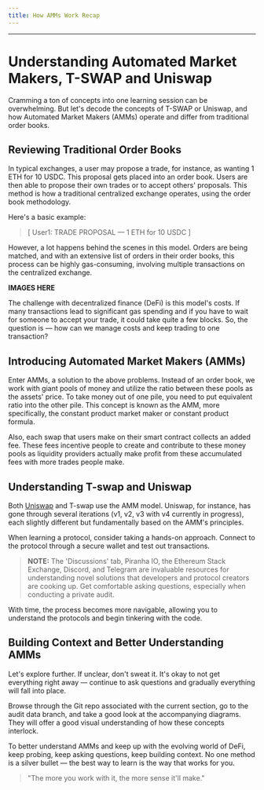 ```yaml
---
title: How AMMs Work Recap
---
```




---

# Understanding Automated Market Makers, T-SWAP and Uniswap

Cramming a ton of concepts into one learning session can be overwhelming. But let's decode the concepts of T-SWAP or Uniswap, and how Automated Market Makers (AMMs) operate and differ from traditional order books.

## Reviewing Traditional Order Books

In typical exchanges, a user may propose a trade, for instance, as wanting 1 ETH for 10 USDC. This proposal gets placed into an order book. Users are then able to propose their own trades or to accept others' proposals. This method is how a traditional centralized exchange operates, using the order book methodology.

Here's a basic example:

> \[ User1: TRADE PROPOSAL — 1 ETH for 10 USDC \]

However, a lot happens behind the scenes in this model. Orders are being matched, and with an extensive list of orders in their order books, this process can be highly gas-consuming, involving multiple transactions on the centralized exchange.

**IMAGES HERE**

The challenge with decentralized finance (DeFi) is this model's costs. If many transactions lead to significant gas spending and if you have to wait for someone to accept your trade, it could take quite a few blocks. So, the question is — how can we manage costs and keep trading to one transaction?

## Introducing Automated Market Makers (AMMs)

Enter AMMs, a solution to the above problems. Instead of an order book, we work with giant pools of money and utilize the ratio between these pools as the assets' price. To take money out of one pile, you need to put equivalent ratio into the other pile. This concept is known as the AMM, more specifically, the constant product market maker or constant product formula.

Also, each swap that users make on their smart contract collects an added fee. These fees incentive people to create and contribute to these money pools as liquidity providers actually make profit from these accumulated fees with more trades people make.

## Understanding T-swap and Uniswap

Both [Uniswap](https://uniswap.org/) and T-swap use the AMM model. Uniswap, for instance, has gone through several iterations (v1, v2, v3 with v4 currently in progress), each slightly different but fundamentally based on the AMM's principles.

When learning a protocol, consider taking a hands-on approach. Connect to the protocol through a secure wallet and test out transactions.

> **NOTE:** The 'Discussions' tab, Piranha IO, the Ethereum Stack Exchange, Discord, and Telegram are invaluable resources for understanding novel solutions that developers and protocol creators are cooking up. Get comfortable asking questions, especially when conducting a private audit.

With time, the process becomes more navigable, allowing you to understand the protocols and begin tinkering with the code.

## Building Context and Better Understanding AMMs

Let's explore further. If unclear, don't sweat it. It's okay to not get everything right away — continue to ask questions and gradually everything will fall into place.

Browse through the Git repo associated with the current section, go to the audit data branch, and take a good look at the accompanying diagrams. They will offer a good visual understanding of how these concepts interlock.

To better understand AMMs and keep up with the evolving world of DeFi, keep probing, keep asking questions, keep building context. No one method is a silver bullet — the best way to learn is the way that works for you.

> "The more you work with it, the more sense it'll make."
